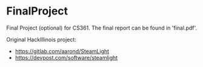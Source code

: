 # FinalProject
Final Project (optional) for CS361. 
The final report can be found in 'final.pdf'.

Original HackIllinois project: 
- https://gitlab.com/aarond/SteamLight
- https://devpost.com/software/steamlight

